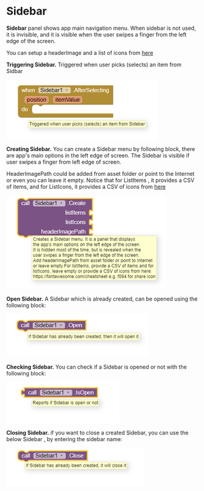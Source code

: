 # Sidebar

**Sidebar** panel shows app main navigation menu. When sidebar is not used, it is invisible, and it is visible when the user swipes a finger from the left edge of the screen.

You can setup a headerImage and a list of icons from [here](https://fontawesome.com/cheatsheet)

**Triggering Sidebar.** Triggered when user picks \(selects\) an item from Sidbar

![](../../../.gitbook/assets/image.png)

**Creating Sidebar.** You can create a Sidebar menu by following block, there are app's main options in the left edge of screen. The Sidebar is visible if user swipes a finger from left edge of screen.  

HeaderImagePath could be added from asset folder or point to the Internet or even you can leave it empty. Notice that for ListItems , it provides a CSV of items, and for ListIcons, it provides a CSV of icons from [here](https://fontawesome.com/cheatsheet)

![](../../../.gitbook/assets/image%20%289%29.png)

**Open Sidebar.** A Sidebar which is already created, can be opened using the following block: 

![](../../../.gitbook/assets/image%20%2812%29.png)

**Checking Sidebar.** You can check if a Sidebar is opened or not  with the following block:

![](../../../.gitbook/assets/image%20%288%29.png)

**Closing Sidebar.** if you want to close a created Sidebar, you can use the below Sidebar , by entering the sidebar name:

![](../../../.gitbook/assets/image%20%287%29.png)

